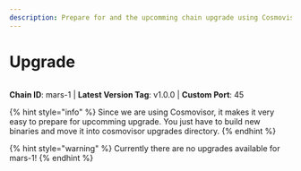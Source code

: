 ```yaml
---
description: Prepare for and the upcomming chain upgrade using Cosmovisor.
---
```


# Upgrade

<figure><img src="https://github.com/takeshi-val/Logo/raw/main/mars.png" alt=""><figcaption></figcaption></figure>

**Chain ID**: mars-1 | **Latest Version Tag**: v1.0.0 | **Custom Port**: 45

{% hint style="info" %}
Since we are using Cosmovisor, it makes it very easy to prepare for upcomming upgrade. You just have to build new binaries and move it into cosmovisor upgrades directory.
{% endhint %}

{% hint style="warning" %}
Currently there are no upgrades available for mars-1!
{% endhint %}
